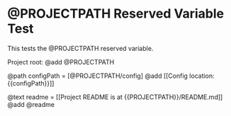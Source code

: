 # @PROJECTPATH Reserved Variable Test

This tests the @PROJECTPATH reserved variable.

Project root: 
@add @PROJECTPATH

@path configPath = [@PROJECTPATH/config]
@add [[Config location: {{configPath}}]]

@text readme = [[Project README is at {{PROJECTPATH}}/README.md]]
@add @readme